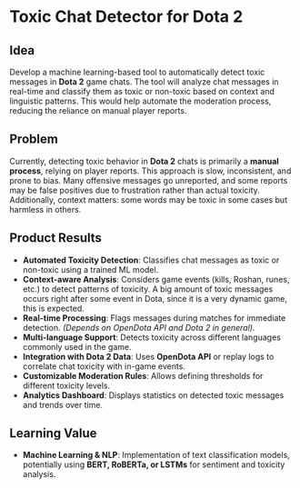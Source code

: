 # Toxic Chat Detector for Dota 2

## Idea

Develop a machine learning-based tool to automatically detect toxic messages in **Dota 2** game chats. The tool will analyze chat messages in real-time and classify them as toxic or non-toxic based on context and linguistic patterns. This would help automate the moderation process, reducing the reliance on manual player reports.

## Problem

Currently, detecting toxic behavior in **Dota 2** chats is primarily a **manual process**, relying on player reports. This approach is slow, inconsistent, and prone to bias. Many offensive messages go unreported, and some reports may be false positives due to frustration rather than actual toxicity. Additionally, context matters: some words may be toxic in some cases but harmless in others.

## Product Results

- **Automated Toxicity Detection**: Classifies chat messages as toxic or non-toxic using a trained ML model.
- **Context-aware Analysis**: Considers game events (kills, Roshan, runes, etc.) to detect patterns of toxicity. A big amount of toxic messages occurs right after some event in Dota, since it is a very dynamic game, this is expected.
- **Real-time Processing**: Flags messages during matches for immediate detection. *(Depends on OpenDota API and Dota 2 in general).*
- **Multi-language Support**: Detects toxicity across different languages commonly used in the game.
- **Integration with Dota 2 Data**: Uses **OpenDota API** or replay logs to correlate chat toxicity with in-game events.
- **Customizable Moderation Rules**: Allows defining thresholds for different toxicity levels.
- **Analytics Dashboard**: Displays statistics on detected toxic messages and trends over time.

## Learning Value

- **Machine Learning & NLP**: Implementation of text classification models, potentially using **BERT, RoBERTa, or LSTMs** for sentiment and toxicity analysis.
